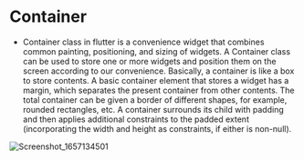 # Container

* Container class in flutter is a convenience widget that combines common painting, positioning, and sizing of widgets. A Container class can be used to store one or more widgets and position them on the screen according to our convenience. Basically, a container is like a box to store contents. A basic container element that stores a widget has a margin, which separates the present container from other contents. The total container can be given a border of different shapes, for example, rounded rectangles, etc. A container surrounds its child with padding and then applies additional constraints to the padded extent (incorporating the width and height as constraints, if either is non-null).

![Screenshot_1657134501](https://user-images.githubusercontent.com/25466465/177624834-d7ddc8bc-6c25-40a8-b341-8db4bdb349d6.png)
